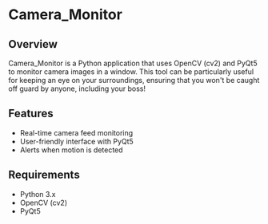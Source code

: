 # Camera_Monitor

## Overview
Camera_Monitor is a Python application that uses OpenCV (cv2) and PyQt5 to monitor camera images in a window. This tool can be particularly useful for keeping an eye on your surroundings, ensuring that you won't be caught off guard by anyone, including your boss!

## Features
- Real-time camera feed monitoring
- User-friendly interface with PyQt5
- Alerts when motion is detected
## Requirements
- Python 3.x
- OpenCV (cv2)
- PyQt5

